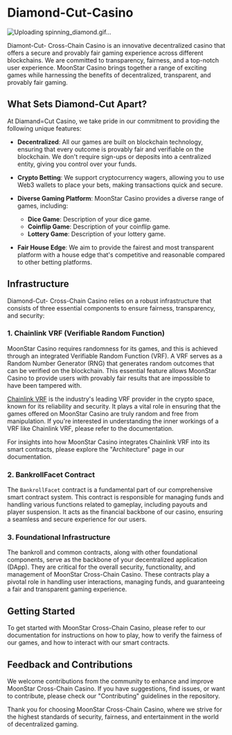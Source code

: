 # Diamond-Cut-Casino

![Uploading spinning_diamond.gif…]()



Diamont-Cut- Cross-Chain Casino is an innovative decentralized casino that offers a secure and provably fair gaming experience across different blockchains. We are committed to transparency, fairness, and a top-notch user experience. MoonStar Casino brings together a range of exciting games while harnessing the benefits of decentralized, transparent, and provably fair gaming.

## What Sets Diamond-Cut Apart?

At Diamand=Cut Casino, we take pride in our commitment to providing the following unique features:

- **Decentralized**: All our games are built on blockchain technology, ensuring that every outcome is provably fair and verifiable on the blockchain. We don't require sign-ups or deposits into a centralized entity, giving you control over your funds.

- **Crypto Betting**: We support cryptocurrency wagers, allowing you to use Web3 wallets to place your bets, making transactions quick and secure.

- **Diverse Gaming Platform**: MoonStar Casino provides a diverse range of games, including:

    - **Dice Game**: Description of your dice game.
    - **Coinflip Game**: Description of your coinflip game.
    - **Lottery Game**: Description of your lottery game.

- **Fair House Edge**: We aim to provide the fairest and most transparent platform with a house edge that's competitive and reasonable compared to other betting platforms.

## Infrastructure

Diamond-Cut- Cross-Chain Casino relies on a robust infrastructure that consists of three essential components to ensure fairness, transparency, and security:

### 1. Chainlink VRF (Verifiable Random Function)

MoonStar Casino requires randomness for its games, and this is achieved through an integrated Verifiable Random Function (VRF). A VRF serves as a Random Number Generator (RNG) that generates random outcomes that can be verified on the blockchain. This essential feature allows MoonStar Casino to provide users with provably fair results that are impossible to have been tampered with.

[Chainlink VRF](https://chain.link/vrf) is the industry's leading VRF provider in the crypto space, known for its reliability and security. It plays a vital role in ensuring that the games offered on MoonStar Casino are truly random and free from manipulation. If you're interested in understanding the inner workings of a VRF like Chainlink VRF, please refer to the documentation.

For insights into how MoonStar Casino integrates Chainlink VRF into its smart contracts, please explore the "Architecture" page in our documentation.

### 2. BankrollFacet Contract

The `BankrollFacet` contract is a fundamental part of our comprehensive smart contract system. This contract is responsible for managing funds and handling various functions related to gameplay, including payouts and player suspension. It acts as the financial backbone of our casino, ensuring a seamless and secure experience for our users.

### 3. Foundational Infrastructure

The bankroll and common contracts, along with other foundational components, serve as the backbone of your decentralized application (DApp). They are critical for the overall security, functionality, and management of MoonStar Cross-Chain Casino. These contracts play a pivotal role in handling user interactions, managing funds, and guaranteeing a fair and transparent gaming experience.

## Getting Started

To get started with MoonStar Cross-Chain Casino, please refer to our documentation for instructions on how to play, how to verify the fairness of our games, and how to interact with our smart contracts.

## Feedback and Contributions

We welcome contributions from the community to enhance and improve MoonStar Cross-Chain Casino. If you have suggestions, find issues, or want to contribute, please check our "Contributing" guidelines in the repository.

Thank you for choosing MoonStar Cross-Chain Casino, where we strive for the highest standards of security, fairness, and entertainment in the world of decentralized gaming.

